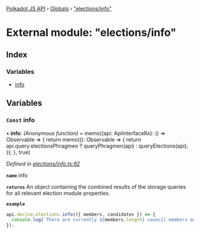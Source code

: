 [Polkadot JS API](../README.md) › [Globals](../globals.md) › ["elections/info"](_elections_info_.md)

# External module: "elections/info"

## Index

### Variables

* [info](_elections_info_.md#const-info)

## Variables

### `Const` info

• **info**: *(Anonymous function)* =  memo((api: ApiInterfaceRx): () => Observable<DerivedElectionsInfo> => {
  return memo((): Observable<DerivedElectionsInfo> => {
    return api.query.electionsPhragmen
      ? queryPhragmen(api)
      : queryElections(api);
  });
}, true)

*Defined in [elections/info.ts:92](https://github.com/polkadot-js/api/blob/8d3cb72189/packages/api-derive/src/elections/info.ts#L92)*

**`name`** info

**`returns`** An object containing the combined results of the storage queries for
all relevant election module properties.

**`example`** 
<BR>

```javascript
api.derive.elections.info(({ members, candidates }) => {
  console.log(`There are currently ${members.length} council members and ${candidates.length} prospective council candidates.`);
});
```
